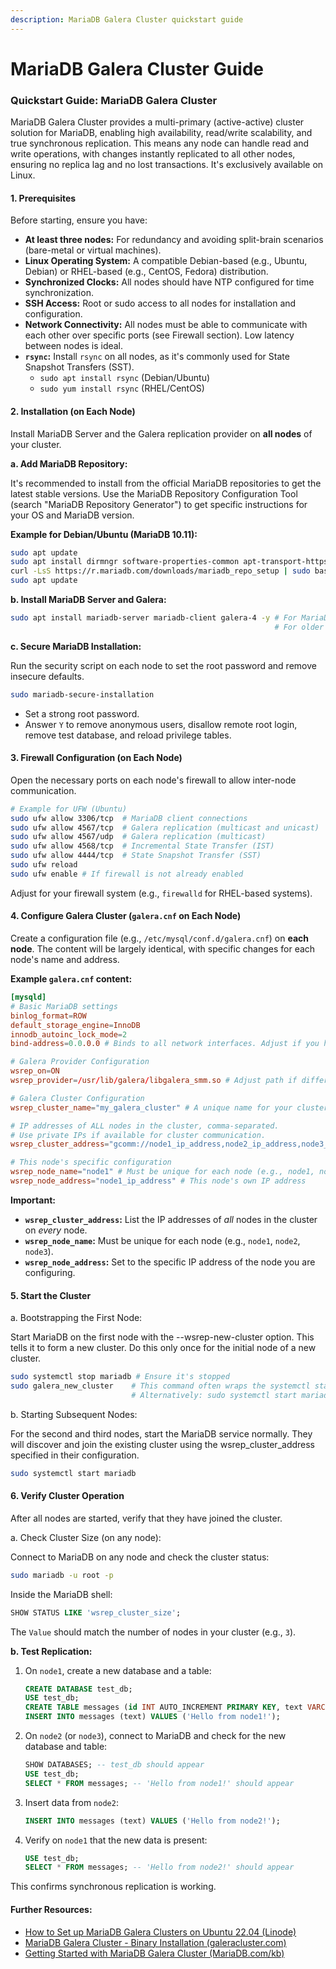 ```yaml
---
description: MariaDB Galera Cluster quickstart guide
---
```


# MariaDB Galera Cluster Guide

### Quickstart Guide: MariaDB Galera Cluster

MariaDB Galera Cluster provides a multi-primary (active-active) cluster solution for MariaDB, enabling high availability, read/write scalability, and true synchronous replication. This means any node can handle read and write operations, with changes instantly replicated to all other nodes, ensuring no replica lag and no lost transactions. It's exclusively available on Linux.

#### 1. Prerequisites

Before starting, ensure you have:

* **At least three nodes:** For redundancy and avoiding split-brain scenarios (bare-metal or virtual machines).
* **Linux Operating System:** A compatible Debian-based (e.g., Ubuntu, Debian) or RHEL-based (e.g., CentOS, Fedora) distribution.
* **Synchronized Clocks:** All nodes should have NTP configured for time synchronization.
* **SSH Access:** Root or sudo access to all nodes for installation and configuration.
* **Network Connectivity:** All nodes must be able to communicate with each other over specific ports (see Firewall section). Low latency between nodes is ideal.
* **`rsync`:** Install `rsync` on all nodes, as it's commonly used for State Snapshot Transfers (SST).
  * `sudo apt install rsync` (Debian/Ubuntu)
  * `sudo yum install rsync` (RHEL/CentOS)

#### 2. Installation (on Each Node)

Install MariaDB Server and the Galera replication provider on **all nodes** of your cluster.

**a. Add MariaDB Repository:**

It's recommended to install from the official MariaDB repositories to get the latest stable versions. Use the MariaDB Repository Configuration Tool (search "MariaDB Repository Generator") to get specific instructions for your OS and MariaDB version.

**Example for Debian/Ubuntu (MariaDB 10.11):**

```bash
sudo apt update
sudo apt install dirmngr software-properties-common apt-transport-https ca-certificates curl -y
curl -LsS https://r.mariadb.com/downloads/mariadb_repo_setup | sudo bash
sudo apt update
```

**b. Install MariaDB Server and Galera:**

```bash
sudo apt install mariadb-server mariadb-client galera-4 -y # For MariaDB 10.4+ or later, galera-4 is the provider.
                                                           # For older versions (e.g., 10.3), use galera-3.
```

**c. Secure MariaDB Installation:**

Run the security script on each node to set the root password and remove insecure defaults.

```bash
sudo mariadb-secure-installation
```

* Set a strong root password.
* Answer `Y` to remove anonymous users, disallow remote root login, remove test database, and reload privilege tables.

#### 3. Firewall Configuration (on Each Node)

Open the necessary ports on each node's firewall to allow inter-node communication.

```bash
# Example for UFW (Ubuntu)
sudo ufw allow 3306/tcp  # MariaDB client connections
sudo ufw allow 4567/tcp  # Galera replication (multicast and unicast)
sudo ufw allow 4567/udp  # Galera replication (multicast)
sudo ufw allow 4568/tcp  # Incremental State Transfer (IST)
sudo ufw allow 4444/tcp  # State Snapshot Transfer (SST)
sudo ufw reload
sudo ufw enable # If firewall is not already enabled
```

Adjust for your firewall system (e.g., `firewalld` for RHEL-based systems).

#### 4. Configure Galera Cluster (`galera.cnf` on Each Node)

Create a configuration file (e.g., `/etc/mysql/conf.d/galera.cnf`) on **each node**. The content will be largely identical, with specific changes for each node's name and address.

**Example `galera.cnf` content:**

```toml
[mysqld]
# Basic MariaDB settings
binlog_format=ROW
default_storage_engine=InnoDB
innodb_autoinc_lock_mode=2
bind-address=0.0.0.0 # Binds to all network interfaces. Adjust if you have a specific private IP for cluster traffic.

# Galera Provider Configuration
wsrep_on=ON
wsrep_provider=/usr/lib/galera/libgalera_smm.so # Adjust path if different (e.g., /usr/lib64/galera-4/libgalera_smm.so)

# Galera Cluster Configuration
wsrep_cluster_name="my_galera_cluster" # A unique name for your cluster

# IP addresses of ALL nodes in the cluster, comma-separated.
# Use private IPs if available for cluster communication.
wsrep_cluster_address="gcomm://node1_ip_address,node2_ip_address,node3_ip_address"

# This node's specific configuration
wsrep_node_name="node1" # Must be unique for each node (e.g., node1, node2, node3)
wsrep_node_address="node1_ip_address" # This node's own IP address
```

**Important:**

* **`wsrep_cluster_address`:** List the IP addresses of _all_ nodes in the cluster on _every_ node.
* **`wsrep_node_name`:** Must be unique for each node (e.g., `node1`, `node2`, `node3`).
* **`wsrep_node_address`:** Set to the specific IP address of the node you are configuring.

#### 5. Start the Cluster

a. Bootstrapping the First Node:

Start MariaDB on the first node with the --wsrep-new-cluster option. This tells it to form a new cluster. Do this only once for the initial node of a new cluster.

```bash
sudo systemctl stop mariadb # Ensure it's stopped
sudo galera_new_cluster    # This command often wraps the systemctl start --wsrep-new-cluster
                           # Alternatively: sudo systemctl start mariadb --wsrep-new-cluster
```

b. Starting Subsequent Nodes:

For the second and third nodes, start the MariaDB service normally. They will discover and join the existing cluster using the wsrep\_cluster\_address specified in their configuration.

```bash
sudo systemctl start mariadb
```

#### 6. Verify Cluster Operation

After all nodes are started, verify that they have joined the cluster.

a. Check Cluster Size (on any node):

Connect to MariaDB on any node and check the cluster status:

```bash
sudo mariadb -u root -p
```

Inside the MariaDB shell:

```sql
SHOW STATUS LIKE 'wsrep_cluster_size';
```

The `Value` should match the number of nodes in your cluster (e.g., `3`).

**b. Test Replication:**

1.  On `node1`, create a new database and a table:

    ```sql
    CREATE DATABASE test_db;
    USE test_db;
    CREATE TABLE messages (id INT AUTO_INCREMENT PRIMARY KEY, text VARCHAR(255));
    INSERT INTO messages (text) VALUES ('Hello from node1!');
    ```
2.  On `node2` (or `node3`), connect to MariaDB and check for the new database and table:

    ```sql
    SHOW DATABASES; -- test_db should appear
    USE test_db;
    SELECT * FROM messages; -- 'Hello from node1!' should appear
    ```
3.  Insert data from `node2`:

    ```sql
    INSERT INTO messages (text) VALUES ('Hello from node2!');
    ```
4.  Verify on `node1` that the new data is present:

    ```sql
    USE test_db;
    SELECT * FROM messages; -- 'Hello from node2!' should appear
    ```

This confirms synchronous replication is working.

#### Further Resources:

* [How to Set up MariaDB Galera Clusters on Ubuntu 22.04 (Linode)](https://www.linode.com/docs/guides/how-to-set-up-mariadb-galera-clusters-on-ubuntu-2204/)
* [MariaDB Galera Cluster - Binary Installation (galeracluster.com)](https://galeracluster.com/documentation/html_docs_mariadb-installation/documentation/install-mariadb.html)
* [Getting Started with MariaDB Galera Cluster (MariaDB.com/kb)](../galera-management/getting-started-with-mariadb-galera-cluster.md)

